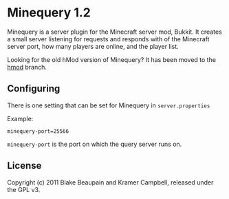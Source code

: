 # Minequery 1.2

Minequery is a server plugin for the Minecraft server mod, Bukkit. It creates a small server listening for requests and responds with of the Minecraft server port, how many players are online, and the player list.

Looking for the old hMod version of Minequery? It has been moved to the [hmod](https://github.com/kramerc/minequery/tree/hmod) branch.

## Configuring

There is one setting that can be set for Minequery in `server.properties`

Example:

    minequery-port=25566

`minequery-port` is the port on which the query server runs on.

## License

Copyright (c) 2011 Blake Beaupain and Kramer Campbell, released under the GPL v3.
